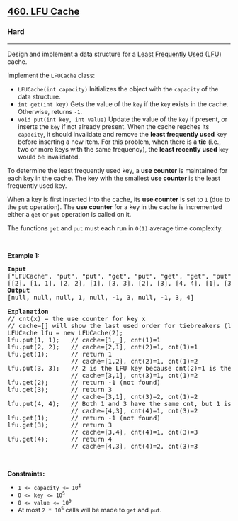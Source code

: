 <h2><a href="https://leetcode.com/problems/lfu-cache/">460. LFU Cache</a></h2><h3>Hard</h3><hr><p>Design and implement a data structure for a <a href="https://en.wikipedia.org/wiki/Least_frequently_used" target="_blank">Least Frequently Used (LFU)</a> cache.</p>

<p>Implement the <code>LFUCache</code> class:</p>

<ul>
	<li><code>LFUCache(int capacity)</code> Initializes the object with the <code>capacity</code> of the data structure.</li>
	<li><code>int get(int key)</code> Gets the value of the <code>key</code> if the <code>key</code> exists in the cache. Otherwise, returns <code>-1</code>.</li>
	<li><code>void put(int key, int value)</code> Update the value of the <code>key</code> if present, or inserts the <code>key</code> if not already present. When the cache reaches its <code>capacity</code>, it should invalidate and remove the <strong>least frequently used</strong> key before inserting a new item. For this problem, when there is a <strong>tie</strong> (i.e., two or more keys with the same frequency), the <strong>least recently used</strong> <code>key</code> would be invalidated.</li>
</ul>

<p>To determine the least frequently used key, a <strong>use counter</strong> is maintained for each key in the cache. The key with the smallest <strong>use counter</strong> is the least frequently used key.</p>

<p>When a key is first inserted into the cache, its <strong>use counter</strong> is set to <code>1</code> (due to the <code>put</code> operation). The <strong>use counter</strong> for a key in the cache is incremented either a <code>get</code> or <code>put</code> operation is called on it.</p>

<p>The functions&nbsp;<code data-stringify-type="code">get</code>&nbsp;and&nbsp;<code data-stringify-type="code">put</code>&nbsp;must each run in <code>O(1)</code> average time complexity.</p>

<p>&nbsp;</p>
<p><strong class="example">Example 1:</strong></p>

<pre>
<strong>Input</strong>
[&quot;LFUCache&quot;, &quot;put&quot;, &quot;put&quot;, &quot;get&quot;, &quot;put&quot;, &quot;get&quot;, &quot;get&quot;, &quot;put&quot;, &quot;get&quot;, &quot;get&quot;, &quot;get&quot;]
[[2], [1, 1], [2, 2], [1], [3, 3], [2], [3], [4, 4], [1], [3], [4]]
<strong>Output</strong>
[null, null, null, 1, null, -1, 3, null, -1, 3, 4]

<strong>Explanation</strong>
// cnt(x) = the use counter for key x
// cache=[] will show the last used order for tiebreakers (leftmost element is  most recent)
LFUCache lfu = new LFUCache(2);
lfu.put(1, 1);   // cache=[1,_], cnt(1)=1
lfu.put(2, 2);   // cache=[2,1], cnt(2)=1, cnt(1)=1
lfu.get(1);      // return 1
                 // cache=[1,2], cnt(2)=1, cnt(1)=2
lfu.put(3, 3);   // 2 is the LFU key because cnt(2)=1 is the smallest, invalidate 2.
&nbsp;                // cache=[3,1], cnt(3)=1, cnt(1)=2
lfu.get(2);      // return -1 (not found)
lfu.get(3);      // return 3
                 // cache=[3,1], cnt(3)=2, cnt(1)=2
lfu.put(4, 4);   // Both 1 and 3 have the same cnt, but 1 is LRU, invalidate 1.
                 // cache=[4,3], cnt(4)=1, cnt(3)=2
lfu.get(1);      // return -1 (not found)
lfu.get(3);      // return 3
                 // cache=[3,4], cnt(4)=1, cnt(3)=3
lfu.get(4);      // return 4
                 // cache=[4,3], cnt(4)=2, cnt(3)=3
</pre>

<p>&nbsp;</p>
<p><strong>Constraints:</strong></p>

<ul>
	<li><code>1 &lt;= capacity&nbsp;&lt;= 10<sup>4</sup></code></li>
	<li><code>0 &lt;= key &lt;= 10<sup>5</sup></code></li>
	<li><code>0 &lt;= value &lt;= 10<sup>9</sup></code></li>
	<li>At most <code>2 * 10<sup>5</sup></code>&nbsp;calls will be made to <code>get</code> and <code>put</code>.</li>
</ul>

<p>&nbsp;</p>
<span style="display: none;">&nbsp;</span>
